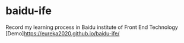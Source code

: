 # baidu-ife
Record my learning process in Baidu institute of Front End  Technology
[Demo]https://eureka2020.github.io/baidu-ife/
